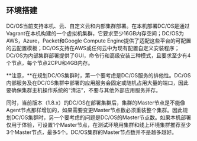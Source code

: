 ## 环境搭建

DC/OS当前支持本机、云、自定义云和内部集群部署。在本机部署DC/OS是通过Vagrant在本机构建的一个虚拟机集群，它要求至少16GB内存空间；DC/OS为AWS，Azure，Packet和Google Compute Engine提供了适配这些平台的可配置的云配置模板；DC/OS支持在AWS或任何云中为现有配置自定义安装程序；DC/OS为内部集群部署提供了GUI，命令行和高级安装三种模式，且要求至少有4个节点，每个节点2CPU和4GB内存。

**注意，**在规划DC/OS集群时，第一个要考虑是DC/OS服务的排他性。DC/OS内部服务及在DC/OS集群中部署的应用服务会固定或随机占用大量的端口，因此要确保集群主机操作系统的“清洁”，不要与其他外部应用服务并存。

同时，当前版本（1.8.x）的DC/OS在部署集群后，集群的Master节点是不能像Agent节点那样增加的，如果需要变更Master节点数必须重装整个集群。因此规划DC/OS集群时，另一个要考虑的问题是DC/OS的Master节点数。如果本机部署仅用于体验，可设置1个Master节点，在测试环境用集群和线上环境集群推荐至少3个Master节点，最多5个。DC/OS集群的Master节点数并不是越多越好。
